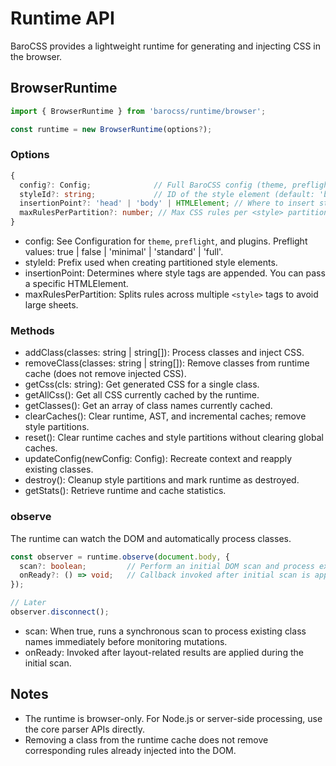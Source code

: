 # Runtime API

BaroCSS provides a lightweight runtime for generating and injecting CSS in the browser.

## BrowserRuntime

```ts
import { BrowserRuntime } from 'barocss/runtime/browser';

const runtime = new BrowserRuntime(options?);
```

### Options
```ts
{
  config?: Config;              // Full BaroCSS config (theme, preflight, etc.)
  styleId?: string;             // ID of the style element (default: 'barocss-runtime')
  insertionPoint?: 'head' | 'body' | HTMLElement; // Where to insert style partitions (default: 'head')
  maxRulesPerPartition?: number; // Max CSS rules per <style> partition (default: 50)
}
```

- config: See Configuration for `theme`, `preflight`, and plugins. Preflight values: true | false | 'minimal' | 'standard' | 'full'.
- styleId: Prefix used when creating partitioned style elements.
- insertionPoint: Determines where style tags are appended. You can pass a specific HTMLElement.
- maxRulesPerPartition: Splits rules across multiple `<style>` tags to avoid large sheets.

### Methods

- addClass(classes: string | string[]): Process classes and inject CSS.
- removeClass(classes: string | string[]): Remove classes from runtime cache (does not remove injected CSS).
- getCss(cls: string): Get generated CSS for a single class.
- getAllCss(): Get all CSS currently cached by the runtime.
- getClasses(): Get an array of class names currently cached.
- clearCaches(): Clear runtime, AST, and incremental caches; remove style partitions.
- reset(): Clear runtime caches and style partitions without clearing global caches.
- updateConfig(newConfig: Config): Recreate context and reapply existing classes.
- destroy(): Cleanup style partitions and mark runtime as destroyed.
- getStats(): Retrieve runtime and cache statistics.

### observe
The runtime can watch the DOM and automatically process classes.

```ts
const observer = runtime.observe(document.body, {
  scan?: boolean;         // Perform an initial DOM scan and process existing class attributes
  onReady?: () => void;   // Callback invoked after initial scan is applied
});

// Later
observer.disconnect();
```

- scan: When true, runs a synchronous scan to process existing class names immediately before monitoring mutations.
- onReady: Invoked after layout-related results are applied during the initial scan.

## Notes
- The runtime is browser-only. For Node.js or server-side processing, use the core parser APIs directly.
- Removing a class from the runtime cache does not remove corresponding rules already injected into the DOM.
